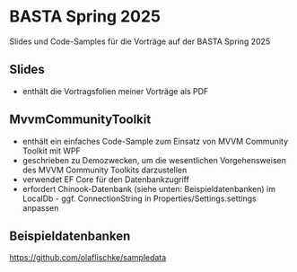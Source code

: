 # BASTA Spring 2025
Slides und Code-Samples für die Vorträge auf der BASTA Spring 2025

## Slides
- enthält die Vortragsfolien meiner Vorträge als PDF

## MvvmCommunityToolkit
- enthält ein einfaches Code-Sample zum Einsatz von MVVM Community Toolkit mit WPF
- geschrieben zu Demozwecken, um die wesentlichen Vorgehensweisen des MVVM Community Toolkits darzustellen
- verwendet EF Core für den Datenbankzugriff
- erfordert Chinook-Datenbank (siehe unten: Beispieldatenbanken) im LocalDb - ggf. ConnectionString in Properties/Settings.settings anpassen

## Beispieldatenbanken
https://github.com/olaflischke/sampledata
